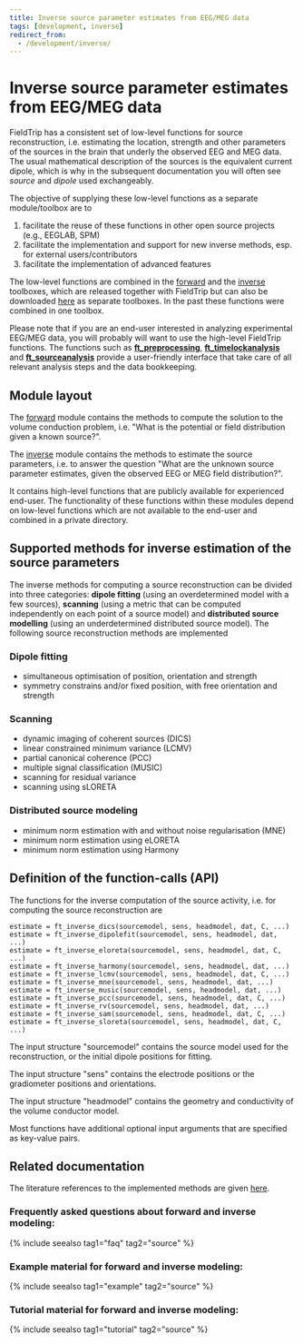 ```yaml
---
title: Inverse source parameter estimates from EEG/MEG data
tags: [development, inverse]
redirect_from:
  - /development/inverse/
---
```


# Inverse source parameter estimates from EEG/MEG data

FieldTrip has a consistent set of low-level functions for source reconstruction, i.e. estimating the location, strength and other parameters of the sources in the brain that underly the observed EEG and MEG data. The usual mathematical description of the sources is the equivalent current dipole, which is why in the subsequent documentation you will often see _source_ and _dipole_ used exchangeably.

The objective of supplying these low-level functions as a separate module/toolbox are to

1.  facilitate the reuse of these functions in other open source projects (e.g., EEGLAB, SPM)
2.  facilitate the implementation and support for new inverse methods, esp. for external users/contributors
3.  facilitate the implementation of advanced features

The low-level functions are combined in the [forward](/development/module/forward) and the [inverse](/development/module/inverse) toolboxes, which are released together with FieldTrip but can also be downloaded [here](https://download.fieldtriptoolbox.org/modules) as separate toolboxes. In the past these functions were combined in one toolbox.

Please note that if you are an end-user interested in analyzing experimental EEG/MEG data, you will probably will want to use the high-level FieldTrip functions. The functions such as **[ft_preprocessing](/reference/ft_preprocessing)**, **[ft_timelockanalysis](/reference/ft_timelockanalysis)** and **[ft_sourceanalysis](/reference/ft_sourceanalysis)** provide a user-friendly interface that take care of all relevant analysis steps and the data bookkeeping.

## Module layout

The [forward](/development/module/forward) module contains the methods to compute the solution to the volume conduction problem, i.e. "What is the potential or field distribution given a known source?".

The [inverse](/development/module/inverse) module contains the methods to estimate the source parameters, i.e. to answer the question "What are the unknown source parameter estimates, given the observed EEG or MEG field distribution?".

It contains high-level functions that are publicly available for experienced end-user. The functionality of these functions within these modules depend on low-level functions which are not available to the end-user and combined in a private directory.

## Supported methods for inverse estimation of the source parameters

The inverse methods for computing a source reconstruction can be divided into three categories: **dipole fitting** (using an overdetermined model with a few sources), **scanning** (using a metric that can be computed independently on each point of a source model) and **distributed source modelling** (using an underdetermined distributed source model). The following source reconstruction methods are implemented

### Dipole fitting

- simultaneous optimisation of position, orientation and strength
- symmetry constrains and/or fixed position, with free orientation and strength

### Scanning

- dynamic imaging of coherent sources (DICS)
- linear constrained minimum variance (LCMV)
- partial canonical coherence (PCC)
- multiple signal classification (MUSIC)
- scanning for residual variance
- scanning using sLORETA

### Distributed source modeling

- minimum norm estimation with and without noise regularisation (MNE)
- minimum norm estimation using eLORETA
- minimum norm estimation using Harmony

## Definition of the function-calls (API)

The functions for the inverse computation of the source activity, i.e. for computing the source reconstruction are

    estimate = ft_inverse_dics(sourcemodel, sens, headmodel, dat, C, ...)
    estimate = ft_inverse_dipolefit(sourcemodel, sens, headmodel, dat, ...)
    estimate = ft_inverse_eloreta(sourcemodel, sens, headmodel, dat, C, ...)
    estimate = ft_inverse_harmony(sourcemodel, sens, headmodel, dat, ...)
    estimate = ft_inverse_lcmv(sourcemodel, sens, headmodel, dat, C, ...)
    estimate = ft_inverse_mne(sourcemodel, sens, headmodel, dat, ...)
    estimate = ft_inverse_music(sourcemodel, sens, headmodel, dat, ...)
    estimate = ft_inverse_pcc(sourcemodel, sens, headmodel, dat, C, ...)
    estimate = ft_inverse_rv(sourcemodel, sens, headmodel, dat, ...)
    estimate = ft_inverse_sam(sourcemodel, sens, headmodel, dat, C, ...)
    estimate = ft_inverse_sloreta(sourcemodel, sens, headmodel, dat, C, ...)

The input structure "sourcemodel" contains the source model used for the reconstruction, or the initial dipole positions for fitting.

The input structure "sens" contains the electrode positions or the gradiometer positions and orientations.

The input structure "headmodel" contains the geometry and conductivity of the volume conductor model.

Most functions have additional optional input arguments that are specified as key-value pairs.

## Related documentation

The literature references to the implemented methods are given [here](/references_to_implemented_methods).

### Frequently asked questions about forward and inverse modeling:

{% include seealso tag1="faq" tag2="source" %}

### Example material for forward and inverse modeling:

{% include seealso tag1="example" tag2="source" %}

### Tutorial material for forward and inverse modeling:

{% include seealso tag1="tutorial" tag2="source" %}
